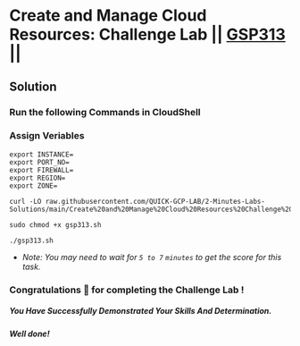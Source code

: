 # Create and Manage Cloud Resources: Challenge Lab || [GSP313](https://www.cloudskillsboost.google/focuses/10258?parent=catalog) ||

## Solution 

### Run the following Commands in CloudShell

### Assign Veriables
```
export INSTANCE=
export PORT_NO=
export FIREWALL=
export REGION=
export ZONE=
```
```
curl -LO raw.githubusercontent.com/QUICK-GCP-LAB/2-Minutes-Labs-Solutions/main/Create%20and%20Manage%20Cloud%20Resources%20Challenge%20Lab/gsp313.sh

sudo chmod +x gsp313.sh

./gsp313.sh
```
* *Note: You may need to wait for `5 to 7` `minutes` to get the score for this task.*

### Congratulations 🎉 for completing the Challenge Lab !

##### *You Have Successfully Demonstrated Your Skills And Determination.*

#### *Well done!*

